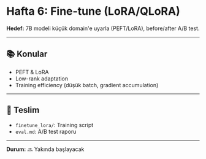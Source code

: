 # Hafta 6: Fine-tune (LoRA/QLoRA)

**Hedef:** 7B modeli küçük domain'e uyarla (PEFT/LoRA), before/after A/B test.

---

## 📚 Konular

- PEFT & LoRA
- Low-rank adaptation
- Training efficiency (düşük batch, gradient accumulation)

---

## 🎯 Teslim

- `finetune_lora/`: Training script
- `eval.md`: A/B test raporu

---

**Durum:** 🔜 Yakında başlayacak

